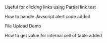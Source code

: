 Useful for clicking links using Partial link test


How to handle Javscript alert code added


File Upload Demo



How to get value for internal cell of table added
